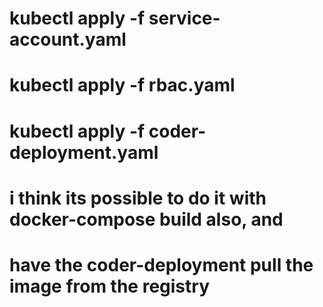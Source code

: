 # kubectl apply -f service-account.yaml
# kubectl apply -f rbac.yaml
# kubectl apply -f coder-deployment.yaml


# i think its possible to do it with docker-compose build also, and
# have the coder-deployment pull the image from the registry